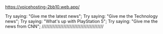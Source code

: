 https://voicehosting-2bb10.web.app/


Try saying: "Give me the latest news"; 
Try saying: "Give me the Technology news"; 
Try saying: "What's up with PlayStation 5"; 
Try saying: "Give me the news from CNN"; 
////////////////////////////////////////
